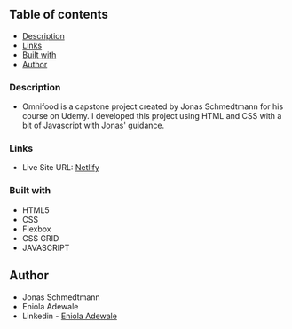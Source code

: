 
## Table of contents
- [Description](#description)
- [Links](#links)
- [Built with](#built-with)
- [Author](#author)

### Description
- Omnifood is a capstone project created by Jonas Schmedtmann for his course on Udemy. I developed this project using HTML and CSS with a bit of Javascript with Jonas' guidance.


### Links

- Live Site URL: [Netlify](https://omnifoodbyeniola.netlify.app/)

### Built with

- HTML5
- CSS
- Flexbox
- CSS GRID
- JAVASCRIPT


## Author
- Jonas Schmedtmann
- Eniola Adewale
- Linkedin - [Eniola Adewale](https://www.linkedin.com/in/eniolaade/)

